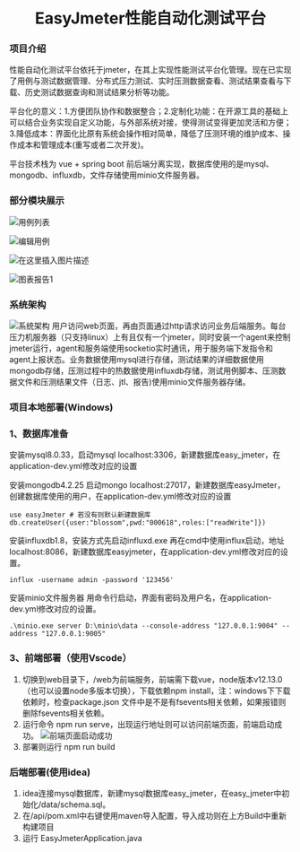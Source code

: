 <h1 align="center">EasyJmeter性能自动化测试平台</h1>

### 项目介绍
<p>
  <font>性能自动化测试平台依托于jmeter，在其上实现性能测试平台化管理。现在已实现了用例与测试数据管理、分布式压力测试、实时压测数据查看、测试结果查看与下载、历史测试数据查询和测试结果分析等功能。</font>

  <font>平台化的意义：1.方便团队协作和数据整合；2.定制化功能：在开源工具的基础上可以结合业务实现自定义功能，与外部系统对接，使得测试变得更加灵活和方便；3.降低成本：界面化比原有系统会操作相对简单，降低了压测环境的维护成本、操作成本和管理成本(重写或者二次开发)。</font>

  <font>平台技术栈为 vue + spring boot 前后端分离实现，数据库使用的是mysql、mongodb、influxdb，文件存储使用minio文件服务器。</font>
</p>


### 部分模块展示

![用例列表](https://img-blog.csdnimg.cn/direct/d4cde4d0325d4060bc6075c880db6295.jpeg#pic_center)

![编辑用例](https://img-blog.csdnimg.cn/direct/74b1642b8b134e30aa37b75766aa416d.jpeg#pic_center)

![在这里插入图片描述](https://img-blog.csdnimg.cn/direct/d5a17d1478434266ab211193b111b030.jpeg#pic_center)

![图表报告1](https://img-blog.csdnimg.cn/direct/d348bef4da924558b438df110ed5947a.jpeg#pic_center)

### 系统架构
![系统架构](https://img-blog.csdnimg.cn/direct/1c82503a78a644d484df87b6f9dd8f75.png#pic_center)
用户访问web页面，再由页面通过http请求访问业务后端服务。每台压力机服务器（只支持linux）上有且仅有一个jmeter，同时安装一个agent来控制jmeter运行，agent和服务端使用socketio实时通讯，用于服务端下发指令和agent上报状态。业务数据使用mysql进行存储，测试结果的详细数据使用mongodb存储，压测过程中的热数据使用influxdb存储，测试用例脚本、压测数据文件和压测结果文件（日志、jtl、报告)使用minio文件服务器存储。


### 项目本地部署(Windows)
### 1、数据库准备
<font>安装mysql8.0.33，启动mysql localhost:3306，新建数据库easy_jmeter，在application-dev.yml修改对应的设置</font>

<font>安装mongodb4.2.25 启动mongo localhost:27017，新建数据库easyJmeter，创建数据库使用的用户，在application-dev.yml修改对应的设置</font>
``` shell
use easyJmeter # 若没有则默认新建数据库
db.createUser({user:"blossom",pwd:"000618",roles:["readWrite"]})
```
<font>安装influxdb1.8，安装方式先启动influxd.exe 再在cmd中使用influx启动，地址 localhost:8086，新建数据库easyjmeter，在application-dev.yml修改对应的设置。</font>
``` shell
influx -username admin -password '123456'
```
<font>安装minio文件服务器 用命令行启动，界面有密码及用户名，在application-dev.yml修改对应的设置。 </font>
``` shell
.\minio.exe server D:\minio\data --console-address "127.0.0.1:9004" --address "127.0.0.1:9005"
```

### 3、前端部署（使用Vscode）

  1. 切换到web目录下，/web为前端服务，前端需下载vue，node版本v12.13.0（也可以设置node多版本切换），下载依赖npm install，注：windows下下载依赖时，检查package.json 文件中是不是有fsevents相关依赖，如果报错则删除fsevents相关依赖。
  2. 运行命令 npm run serve，出现运行地址则可以访问前端页面，前端启动成功。
     ![<p align="center">前端页面启动成功<p>](https://cdn.nlark.com/yuque/0/2024/png/42935774/1711271945922-068986c6-af6a-4d42-acf7-1695aacdaf3d.png?x-oss-process=image%2Fformat%2Cwebp)
  3. 部署则运行 npm run build

### 后端部署(使用idea)
  1. idea连接mysql数据库，新建mysql数据库easy_jmeter，在easy_jmeter中初始化/data/schema.sql。
  2. 在/api/pom.xml中右键使用maven导入配置，导入成功则在上方Build中重新构建项目
  3. 运行 EasyJmeterApplication.java

